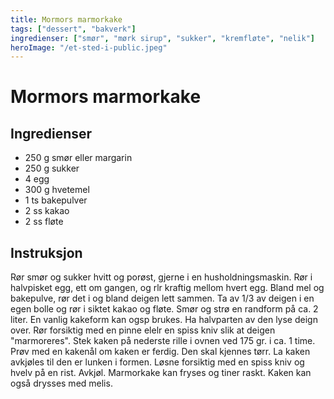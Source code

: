 ```yaml
---
title: Mormors marmorkake
tags: ["dessert", "bakverk"]
ingredienser: ["smør", "mørk sirup", "sukker", "kremfløte", "nelik"]
heroImage: "/et-sted-i-public.jpeg"
---
```


# Mormors marmorkake

## Ingredienser

- 250 g smør eller margarin
- 250 g sukker
- 4 egg
- 300 g hvetemel
- 1 ts bakepulver
- 2 ss kakao
- 2 ss fløte

## Instruksjon

Rør smør og sukker hvitt og porøst, gjerne i en husholdningsmaskin. Rør i halvpisket egg, ett om gangen, og rlr kraftig mellom hvert egg. Bland mel og bakepulve, rør det i og bland deigen lett sammen. Ta av 1/3 av deigen i en egen bolle og rør i siktet kakao og fløte. Smør og strø en randform på ca. 2 liter. En vanlig kakeform kan ogsp brukes. Ha halvparten av den lyse deign over. Rør forsiktig med en pinne elelr en spiss kniv slik at deigen "marmoreres". Stek kaken på nederste rille i ovnen ved 175 gr. i ca. 1 time. Prøv med en kakenål om kaken er ferdig. Den skal kjennes tørr. La kaken avkjøles til den er lunken i formen. Løsne forsiktig med en spiss kniv og hvelv på en rist. Avkjøl. Marmorkake kan fryses og tiner raskt. Kaken kan også drysses med melis.
